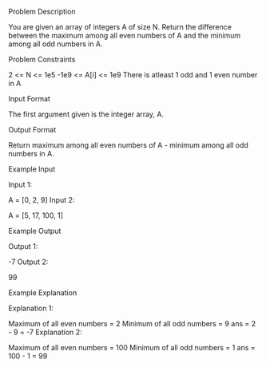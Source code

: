 Problem Description

You are given an array of integers A of size N.
Return the difference between the maximum among all even numbers of A and the minimum among all odd numbers in A.



Problem Constraints

2 <= N <= 1e5
-1e9 <= A[i] <= 1e9
There is atleast 1 odd and 1 even number in A



Input Format

The first argument given is the integer array, A.



Output Format

Return maximum among all even numbers of A - minimum among all odd numbers in A.



Example Input

Input 1:

 A = [0, 2, 9]
Input 2:

 A = [5, 17, 100, 1]


Example Output

Output 1:

-7
Output 2:

99


Example Explanation

Explanation 1:

Maximum of all even numbers = 2
Minimum of all odd numbers = 9
ans = 2 - 9 = -7
Explanation 2:

Maximum of all even numbers = 100
Minimum of all odd numbers = 1
ans = 100 - 1 = 99